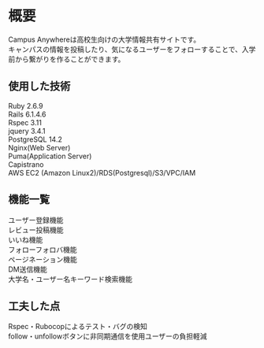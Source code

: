 # 概要

Campus Anywhereは高校生向けの大学情報共有サイトです。  
キャンパスの情報を投稿したり、気になるユーザーをフォローすることで、入学前から繋がりを作ることができます。

## 使用した技術

Ruby 2.6.9  
Rails 6.1.4.6  
Rspec 3.11  
jquery 3.4.1  
PostgreSQL 14.2  
Nginx(Web Server)  
Puma(Application Server)  
Capistrano  
AWS EC2 (Amazon Linux2)/RDS(Postgresql)/S3/VPC/IAM  

## 機能一覧

ユーザー登録機能  
レビュー投稿機能  
いいね機能  
フォローフォロバ機能  
ページネーション機能  
DM送信機能  
大学名・ユーザー名キーワード検索機能

## 工夫した点

Rspec・Rubocopによるテスト・バグの検知  
follow・unfollowボタンに非同期通信を使用ユーザーの負担軽減